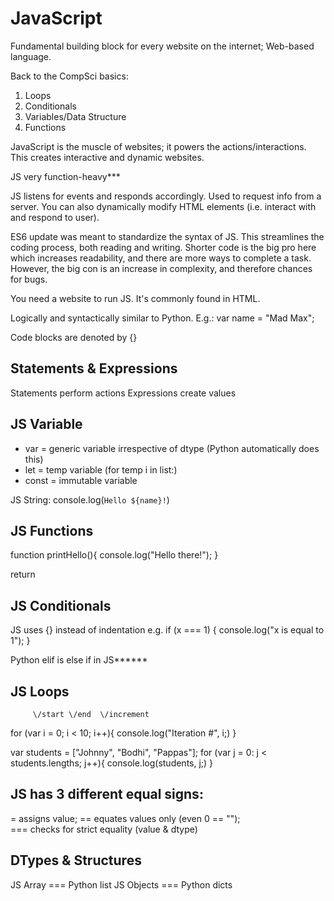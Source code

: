 # JavaScript
Fundamental building block for every website on the internet; Web-based language.

Back to the CompSci basics:
1. Loops
2. Conditionals
3. Variables/Data Structure
4. Functions

JavaScript is the muscle of websites; it powers the actions/interactions. This creates interactive and dynamic websites.

JS very function-heavy***

JS listens for events and responds accordingly. Used to request info from a server. You can also dynamically modify HTML elements (i.e. interact with and respond to user).

ES6 update was meant to standardize the syntax of JS. This streamlines the coding process, both reading and writing. Shorter code is the big pro here which increases readability, and there are more ways to complete a task. However, the big con is an increase in complexity, and therefore chances for bugs.

You need a website to run JS. It's commonly found in HTML.

Logically and syntactically similar to Python.
E.g.: var name = "Mad Max";

Code blocks are denoted by {}

## Statements & Expressions
Statements perform actions
Expressions create values

## JS Variable
- var = generic variable irrespective of dtype (Python automatically does this)
- let = temp variable (for temp i in list:)
- const = immutable variable

JS String: console.log(`Hello ${name}!`) 

## JS Functions
function printHello(){
	console.log("Hello there!");
}

return 

## JS Conditionals
JS uses {} instead of indentation
e.g. if (x === 1) {
    console.log("x is equal to 1");
}

Python elif is else if in JS******

## JS Loops

         \/start \/end  \/increment
for (var i = 0; i < 10; i++){
    console.log("Iteration #", i;)
}

var students = ["Johnny", "Bodhi", "Pappas"];
for (var j = 0: j < students.lengths; j++){
    console.log(students, j;)
}

## JS has 3 different equal signs: 
= assigns value; 
== equates values only (even 0 == "");  
=== checks for strict equality (value & dtype)

## DTypes & Structures
JS Array === Python list
JS Objects === Python dicts